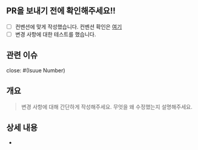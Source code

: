 ## PR을 보내기 전에 확인해주세요!!
- [ ] 컨벤션에 맞게 작성했습니다. 컨벤션 확인은 [여기](https://www.notion.so/3ab6391203024ffa8be3b414c511d60e?pvs=4)
- [ ] 변경 사항에 대한 테스트를 했습니다.

## 관련 이슈
close: #(Isuue Number)

## 개요
> 변경 사항에 대해 간단하게 작성해주세요. 무엇을 왜 수정했는지 설명해주세요.

## 상세 내용
-
